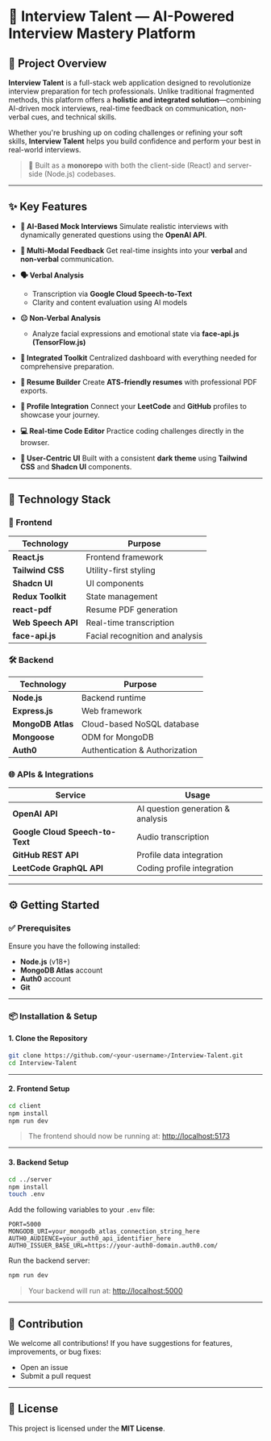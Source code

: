 # 🎯 Interview Talent — AI-Powered Interview Mastery Platform

## 🌟 Project Overview

**Interview Talent** is a full-stack web application designed to revolutionize interview preparation for tech professionals. Unlike traditional fragmented methods, this platform offers a **holistic and integrated solution**—combining AI-driven mock interviews, real-time feedback on communication, non-verbal cues, and technical skills.

Whether you're brushing up on coding challenges or refining your soft skills, **Interview Talent** helps you build confidence and perform your best in real-world interviews.

> 🔧 Built as a **monorepo** with both the client-side (React) and server-side (Node.js) codebases.

---

## ✨ Key Features

- **🤖 AI-Based Mock Interviews**
  Simulate realistic interviews with dynamically generated questions using the **OpenAI API**.

- **🎥 Multi-Modal Feedback**
  Get real-time insights into your **verbal** and **non-verbal** communication.

- **🗣️ Verbal Analysis**

  - Transcription via **Google Cloud Speech-to-Text**
  - Clarity and content evaluation using AI models

- **😐 Non-Verbal Analysis**

  - Analyze facial expressions and emotional state via **face-api.js (TensorFlow\.js)**

- **🧰 Integrated Toolkit**
  Centralized dashboard with everything needed for comprehensive preparation.

- **📄 Resume Builder**
  Create **ATS-friendly resumes** with professional PDF exports.

- **🔗 Profile Integration**
  Connect your **LeetCode** and **GitHub** profiles to showcase your journey.

- **💻 Real-time Code Editor**
  Practice coding challenges directly in the browser.

- **🎨 User-Centric UI**
  Built with a consistent **dark theme** using **Tailwind CSS** and **Shadcn UI** components.

---

## 🚀 Technology Stack

### 🧠 Frontend

| Technology         | Purpose                         |
| ------------------ | ------------------------------- |
| **React.js**       | Frontend framework              |
| **Tailwind CSS**   | Utility-first styling           |
| **Shadcn UI**      | UI components                   |
| **Redux Toolkit**  | State management                |
| **react-pdf**      | Resume PDF generation           |
| **Web Speech API** | Real-time transcription         |
| **face-api.js**    | Facial recognition and analysis |

### 🛠 Backend

| Technology        | Purpose                        |
| ----------------- | ------------------------------ |
| **Node.js**       | Backend runtime                |
| **Express.js**    | Web framework                  |
| **MongoDB Atlas** | Cloud-based NoSQL database     |
| **Mongoose**      | ODM for MongoDB                |
| **Auth0**         | Authentication & Authorization |

### 🌐 APIs & Integrations

| Service                         | Usage                             |
| ------------------------------- | --------------------------------- |
| **OpenAI API**                  | AI question generation & analysis |
| **Google Cloud Speech-to-Text** | Audio transcription               |
| **GitHub REST API**             | Profile data integration          |
| **LeetCode GraphQL API**        | Coding profile integration        |

---

## ⚙️ Getting Started

### ✅ Prerequisites

Ensure you have the following installed:

- **Node.js** (v18+)
- **MongoDB Atlas** account
- **Auth0** account
- **Git**

---

### 📦 Installation & Setup

#### 1. Clone the Repository

```bash
git clone https://github.com/<your-username>/Interview-Talent.git
cd Interview-Talent
```

---

#### 2. Frontend Setup

```bash
cd client
npm install
npm run dev
```

> The frontend should now be running at: [http://localhost:5173](http://localhost:5173)

---

#### 3. Backend Setup

```bash
cd ../server
npm install
touch .env
```

Add the following variables to your `.env` file:

```env
PORT=5000
MONGODB_URI=your_mongodb_atlas_connection_string_here
AUTH0_AUDIENCE=your_auth0_api_identifier_here
AUTH0_ISSUER_BASE_URL=https://your-auth0-domain.auth0.com/
```

Run the backend server:

```bash
npm run dev
```

> Your backend will run at: [http://localhost:5000](http://localhost:5000)

---

## 🤝 Contribution

We welcome all contributions!
If you have suggestions for features, improvements, or bug fixes:

- Open an issue
- Submit a pull request

---

## 📜 License

This project is licensed under the **MIT License**.
